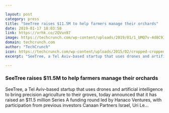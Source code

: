 ```yaml
---

layout: post
category: press
title: "SeeTree raises $11.5M to help farmers manage their orchards"
date: 2019-01-17 18:03:58
link: https://vrhk.co/2QVun97
image: https://techcrunch.com/wp-content/uploads/2019/01/1_bMQ7v-4d8C9IfJAA4EICdg.jpeg?w=583
domain: techcrunch.com
author: "TechCrunch"
icon: https://techcrunch.com/wp-content/uploads/2015/02/cropped-cropped-favicon-gradient.png?w=180
excerpt: "SeeTree, a Tel Aviv-based startup that uses drones and artificial intelligence to bring precision agriculture to their groves, today announced that it has raised an $11.5 million Series A funding round led by Hanaco Ventures, with participation from previous investors Canaan Partners Israel, Uri Le…"

---
```


### SeeTree raises $11.5M to help farmers manage their orchards

SeeTree, a Tel Aviv-based startup that uses drones and artificial intelligence to bring precision agriculture to their groves, today announced that it has raised an $11.5 million Series A funding round led by Hanaco Ventures, with participation from previous investors Canaan Partners Israel, Uri Le…
